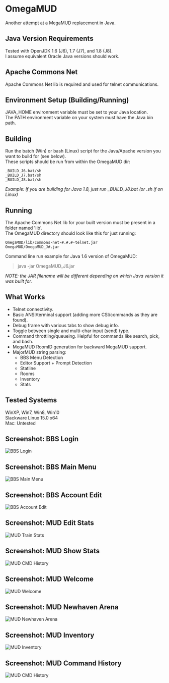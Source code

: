 # OmegaMUD
Another attempt at a MegaMUD replacement in Java.

## Java Version Requirements
Tested with OpenJDK 1.6 (J6), 1.7 (J7), and 1.8 (J8).\
I assume equivalent Oracle Java versions should work.

## Apache Commons Net
Apache Commons Net lib is required and used for telnet communications.

## Environment Setup (Building/Running)
JAVA_HOME environment variable must be set to your Java location.\
The PATH environment variable on your system must have the Java bin path.

## Building
Run the batch (Win) or bash (Linux) script for the Java/Apache version you want to build for (see below).\
These scripts should be run from within the OmegaMUD dir:
```
_BUILD_J6.bat/sh
_BUILD_J7.bat/sh
_BUILD_J8.bat/sh
````
*Example: If you are building for Java 1.8, just run _BUILD_J8.bat (or .sh if on Linux)*

## Running
The Apache Commons Net lib for your built version must be present in a folder named  'lib'.\
The OmegaMUD directory should look like this for just running:
```
OmegaMUD/lib/commons-net-#.#.#-telnet.jar
OmegaMUD/OmegaMUD_J#.jar
```
Command line run example for Java 1.6 version of OmegaMUD:
> java -jar OmegaMUD_J6.jar

*NOTE: the JAR filename will be different depending on which Java version it was built for.*

## What Works
* Telnet connectivity.
* Basic ANSI/terminal support (adding more CSI/commands as they are found).
* Debug frame with various tabs to show debug info.
* Toggle between single and multi-char input (send) type.
* Command throttling/queueing. Helpful for commands like search, pick, and bash.
* MegaMUD RoomID generation for backward MegaMUD support.
* MajorMUD string parsing:
  * BBS Menu Detection
  * Editor Support + Prompt Detection
  * Statline
  * Rooms
  * Inventory
  * Stats

## Tested Systems
WinXP, Win7, Win8, Win10\
Slackware Linux 15.0 x64\
Mac: Untested

## Screenshot: BBS Login
![BBS Login](./screenshots/omegamud-bbs_login.png)

## Screenshot: BBS Main Menu
![BBS Main Menu](./screenshots/omegamud-bbs_main_menu.png)

## Screenshot: BBS Account Edit
![BBS Account Edit](./screenshots/omegamud-bbs_account_edit.png)

## Screenshot: MUD Edit Stats
![MUD Train Stats](./screenshots/omegamud-mud_train_stats.png)

## Screenshot: MUD Show Stats
![MUD CMD History](./screenshots/omegamud-mud_stats.png)

## Screenshot: MUD Welcome
![MUD Welcome](./screenshots/omegamud-mud_welcome.png)

## Screenshot: MUD Newhaven Arena
![MUD Newhaven Arena](./screenshots/omegamud-mud_newhaven_arena.png)

## Screenshot: MUD Inventory
![MUD Inventory](./screenshots/omegamud-mud_inventory.png)

## Screenshot: MUD Command History
![MUD CMD History](./screenshots/omegamud-mud_cmd_history.png)

